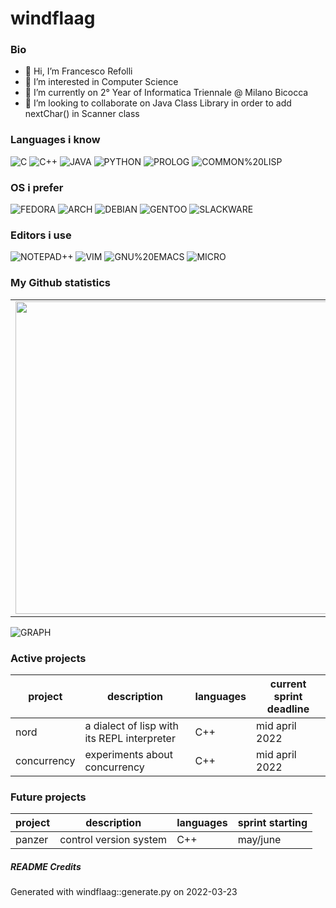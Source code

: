 # windflaag

### Bio
- 👋 Hi, I’m Francesco Refolli
- 👀 I’m interested in Computer Science
- 🌱 I’m currently on 2° Year of Informatica Triennale @ Milano Bicocca
- 💞️ I’m looking to collaborate on Java Class Library in order to add nextChar() in Scanner class

### Languages i know
![C](https://img.shields.io/badge/-C-lightgrey.svg) ![C++](https://img.shields.io/badge/-C++-lightred.svg) ![JAVA](https://img.shields.io/badge/-JAVA-lightgrey.svg) ![PYTHON](https://img.shields.io/badge/-PYTHON-lightyellow.svg) ![PROLOG](https://img.shields.io/badge/-PROLOG-lightgreen.svg) ![COMMON%20LISP](https://img.shields.io/badge/-COMMON%20LISP-violet.svg)

### OS i prefer
![FEDORA](https://img.shields.io/badge/-FEDORA-lightgreen.svg) ![ARCH](https://img.shields.io/badge/-ARCH-orange.svg) ![DEBIAN](https://img.shields.io/badge/-DEBIAN-violet.svg) ![GENTOO](https://img.shields.io/badge/-GENTOO-violet.svg) ![SLACKWARE](https://img.shields.io/badge/-SLACKWARE-lightred.svg)

### Editors i use
![NOTEPAD++](https://img.shields.io/badge/-NOTEPAD++-blue.svg) ![VIM](https://img.shields.io/badge/-VIM-lightviolet.svg) ![GNU%20EMACS](https://img.shields.io/badge/-GNU%20EMACS-lightyellow.svg) ![MICRO](https://img.shields.io/badge/-MICRO-violet.svg)

### My Github statistics

<center>
<table>
    <tr>
        <td><img width="500px" align="left" src="https://github-readme-stats.vercel.app/api?username=windflaag&show_icons=true&theme=tokyonight" /></td>
        <td><img width="450px" align="left" src="https://github-readme-stats.vercel.app/api/top-langs/?username=windflaag&layout=compact&langs_count=12&theme=tokyonight"/></td>
    </tr>
    </table>
</center>

<p align="center">

![GRAPH](https://activity-graph.herokuapp.com/graph?username=windflaag&hide_border=true&theme=redical)

</p>
        
### Active projects
|project | description | languages | current sprint deadline|
|------- | ----------- | --------- | -----------------------|
|nord | a dialect of lisp with its REPL interpreter | C++ | mid april 2022|
|concurrency | experiments about concurrency | C++ | mid april 2022|

### Future projects
|project | description | languages | sprint starting|
|------- | ----------- | --------- | ---------------|
|panzer | control version system | C++ | may/june|

##### README Credits
Generated with windflaag::generate.py on 2022-03-23
